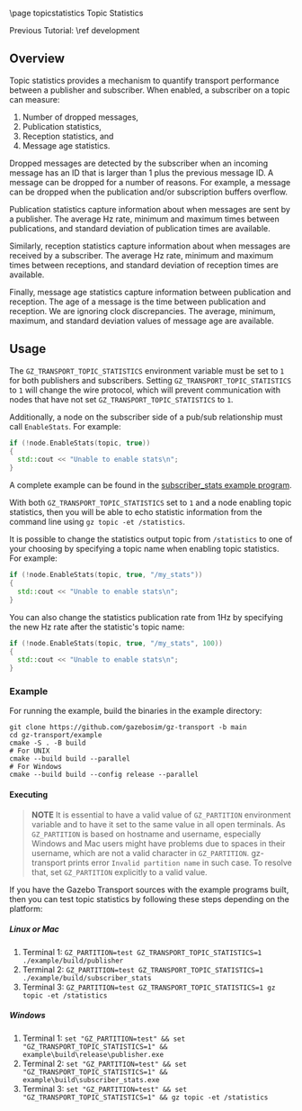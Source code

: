 \page topicstatistics Topic Statistics

Previous Tutorial: \ref development

## Overview

Topic statistics provides a mechanism to quantify transport performance
between a publisher and subscriber. When enabled, a subscriber on a topic
can measure:

1. Number of dropped messages,
2. Publication statistics,
3. Reception statistics, and
4. Message age statistics.

Dropped messages are detected by the subscriber when an incoming message has
an ID that is larger than 1 plus the previous message ID. A message can be
dropped for a number of reasons. For example, a message can be dropped when
the publication and/or subscription buffers overflow.

Publication statistics capture information about when messages are sent by
a publisher. The average Hz rate, minimum and maximum times between
publications, and standard deviation of publication times are available.

Similarly, reception statistics capture information about when messages are
received by a subscriber. The average Hz rate, minimum and maximum times between receptions, and standard deviation of reception times are available.

Finally, message age statistics capture information between publication and
reception. The age of a message is the time between publication and
reception. We are ignoring clock discrepancies. The average, minimum, maximum, and standard deviation values of message age are available.

## Usage

The `GZ_TRANSPORT_TOPIC_STATISTICS` environment variable must be set to `1`
for both publishers and subscribers. Setting `GZ_TRANSPORT_TOPIC_STATISTICS` to `1` will change the wire protocol, which will prevent communication with nodes that have not set `GZ_TRANSPORT_TOPIC_STATISTICS` to `1`.

Additionally, a node on the subscriber side of a pub/sub relationship must
call `EnableStats`. For example:

```c++
if (!node.EnableStats(topic, true))
{
  std::cout << "Unable to enable stats\n";
}
```

A complete example can be found in the [subscriber_stats example program](https://github.com/gazebosim/gz-transport/blob/main/example/subscriber_stats.cc).

With both `GZ_TRANSPORT_TOPIC_STATISTICS` set to `1` and a node
enabling topic statistics, then you will be able to echo statistic
information from the command line using `gz topic -et /statistics`.

It is possible to change the statistics output topic from `/statistics` to
one of your choosing by specifying a topic name when enabling topic
statistics. For example:

```c++
if (!node.EnableStats(topic, true, "/my_stats"))
{
  std::cout << "Unable to enable stats\n";
}
```

You can also change the statistics publication rate from 1Hz by specifying
the new Hz rate after the statistic's topic name:

```c++
if (!node.EnableStats(topic, true, "/my_stats", 100))
{
  std::cout << "Unable to enable stats\n";
}
```

### Example

For running the example, build the binaries in the example directory:

```
git clone https://github.com/gazebosim/gz-transport -b main
cd gz-transport/example
cmake -S . -B build
# For UNIX
cmake --build build --parallel
# For Windows
cmake --build build --config release --parallel
```

#### Executing
> **NOTE**
> It is essential to have a valid value of `GZ_PARTITION` environment variable
> and to have it set to the same value in all open terminals. As `GZ_PARTITION`
> is based on hostname and username, especially Windows and Mac users might
> have problems due to spaces in their username, which are not a valid character
> in `GZ_PARTITION`. gz-transport prints error `Invalid partition name` in such
> case. To resolve that, set `GZ_PARTITION` explicitly to a valid value.

If you have the Gazebo Transport sources with the example programs built,
then you can test topic statistics by following these steps depending on the
platform:

##### Linux or Mac

1. Terminal 1: `GZ_PARTITION=test GZ_TRANSPORT_TOPIC_STATISTICS=1 ./example/build/publisher`
1. Terminal 2: `GZ_PARTITION=test GZ_TRANSPORT_TOPIC_STATISTICS=1 ./example/build/subscriber_stats`
1. Terminal 3: `GZ_PARTITION=test GZ_TRANSPORT_TOPIC_STATISTICS=1 gz topic -et /statistics`

##### Windows

1. Terminal 1: `set "GZ_PARTITION=test" && set "GZ_TRANSPORT_TOPIC_STATISTICS=1" && example\build\release\publisher.exe`
1. Terminal 2: `set "GZ_PARTITION=test" && set "GZ_TRANSPORT_TOPIC_STATISTICS=1" && example\build\subscriber_stats.exe`
1. Terminal 3: `set "GZ_PARTITION=test" && set "GZ_TRANSPORT_TOPIC_STATISTICS=1" && gz topic -et /statistics`
